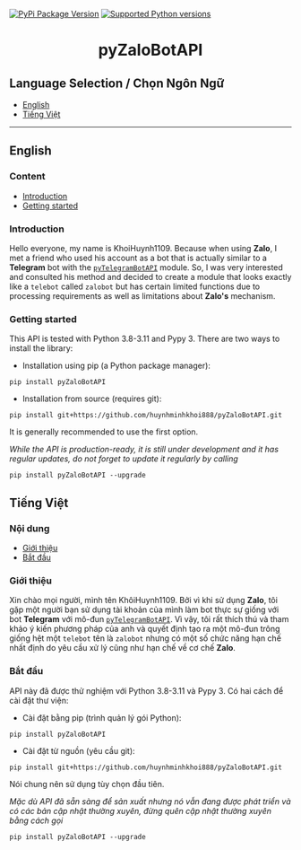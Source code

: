 [![PyPi Package Version](https://img.shields.io/badge/pypi-v.0.1.0-blue)](https://pypi.python.org/pypi/pyTelegramBotAPI)
[![Supported Python versions](https://img.shields.io/badge/python-3.8%20%7C%203.9%20%7C%203.10%20%7C%203.11-blue)](https://pypi.python.org/pypi/pyTelegramBotAPI)

# <p align="center">pyZaloBotAPI

## Language Selection / Chọn Ngôn Ngữ

- [English](#english)
- [Tiếng Việt](#ti%E1%BA%BFng-vi%E1%BB%87t)

---

## English
### Content
* [Introduction](#introduction)
* [Getting started](#getting-started)

### Introduction

Hello everyone, my name is KhoiHuynh1109. Because when using **Zalo**, I met a friend who used his account as a bot that is actually similar to a **Telegram** bot with the [`pyTelegramBotAPI`](https://github.com/eternnoir/pyTelegramBotAPI) module. So, I was very interested and consulted his method and decided to create a module that looks exactly like a `telebot` called `zalobot` but has certain limited functions due to processing requirements as well as limitations about **Zalo's** mechanism.

### Getting started
This API is tested with Python 3.8-3.11 and Pypy 3. There are two ways to install the library:

* Installation using pip (a Python package manager):
```
pip install pyZaloBotAPI
```
* Installation from source (requires git):
```
pip install git+https://github.com/huynhminhkhoi888/pyZaloBotAPI.git
```
It is generally recommended to use the first option.

*While the API is production-ready, it is still under development and it has regular updates, do not forget to update it regularly by calling*
```
pip install pyZaloBotAPI --upgrade
```


## Tiếng Việt
### Nội dung 
* [Giới thiệu](#giới-thiệu)
* [Bắt đầu](#bắt-đầu)
### Giới thiệu
Xin chào mọi người, mình tên KhôiHuynh1109. Bởi vì khi sử dụng **Zalo**, tôi gặp một người bạn sử dụng tài khoản của mình làm bot thực sự giống với bot **Telegram** với mô-đun [`pyTelegramBotAPI`](https://github.com/eternnoir/pyTelegramBotAPI). Vì vậy, tôi rất thích thú và tham khảo ý kiến ​​phương pháp của anh và quyết định tạo ra một mô-đun trông giống hệt một `telebot` tên là `zalobot` nhưng có một số chức năng hạn chế nhất định do yêu cầu xử lý cũng như hạn chế về cơ chế **Zalo**. 
### Bắt đầu
API này đã được thử nghiệm với Python 3.8-3.11 và Pypy 3. Có hai cách để cài đặt thư viện: 
* Cài đặt bằng pip (trình quản lý gói Python):
```
pip install pyZaloBotAPI
```
* Cài đặt từ nguồn (yêu cầu git):
```
pip install git+https://github.com/huynhminhkhoi888/pyZaloBotAPI.git
```
Nói chung nên sử dụng tùy chọn đầu tiên.

*Mặc dù API đã sẵn sàng để sản xuất nhưng nó vẫn đang được phát triển và có các bản cập nhật thường xuyên, đừng quên cập nhật thường xuyên bằng cách gọi* 
```
pip install pyZaloBotAPI --upgrade
```
